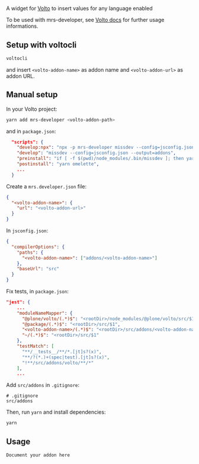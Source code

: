 # <volto-addon-name>

A widget for [Volto](https://github.com/plone/volto) to insert values for any language enabled

To be used with mrs-developer, see [Volto docs](https://docs.voltocms.com/customizing/add-ons/) for further usage informations.

## Setup with voltocli

```bash
voltocli
```

and insert `<volto-addon-name>` as addon name and `<volto-addon-url>` as addon URL.

## Manual setup

In your Volto project:

```bash
yarn add mrs-developer <volto-addon-path>
```

and in `package.json`:

```json
  "scripts": {
    "develop:npx": "npx -p mrs-developer missdev --config=jsconfig.json --output=addons",
    "develop": "missdev --config=jsconfig.json --output=addons",
    "preinstall": "if [ -f $(pwd)/node_modules/.bin/missdev ]; then yarn develop; else yarn develop:npx; fi",
    "postinstall": "yarn omelette",
    ...
  }
```

Create a `mrs.developer.json` file:

```json
{
  "<volto-addon-name>": {
    "url": "<volto-addon-url>"
  }
}
```

In `jsconfig.json`:

```json
{
  "compilerOptions": {
    "paths": {
      "<volto-addon-name>": ["addons/<volto-addon-name>"]
    },
    "baseUrl": "src"
  }
}
```

Fix tests, in `package.json`:

```json
"jest": {
    ...
    "moduleNameMapper": {
      "@plone/volto/(.*)$": "<rootDir>/node_modules/@plone/volto/src/$1",
      "@package/(.*)$": "<rootDir>/src/$1",
      "<volto-addon-name>/(.*)$": "<rootDir>/src/addons/<volto-addon-name>/src/$1",
      "~/(.*)$": "<rootDir>/src/$1"
    },
    "testMatch": [
      "**/__tests__/**/*.[jt]s?(x)",
      "**/?(*.)+(spec|test).[jt]s?(x)",
      "!**/src/addons/volto/**/*"
    ],
    ...
```

Add `src/addons` in `.gitignore`:

```
# .gitignore
src/addons
```

Then, run `yarn` and install dependencies:

```bash
yarn
```

## Usage

`Document your addon here`
